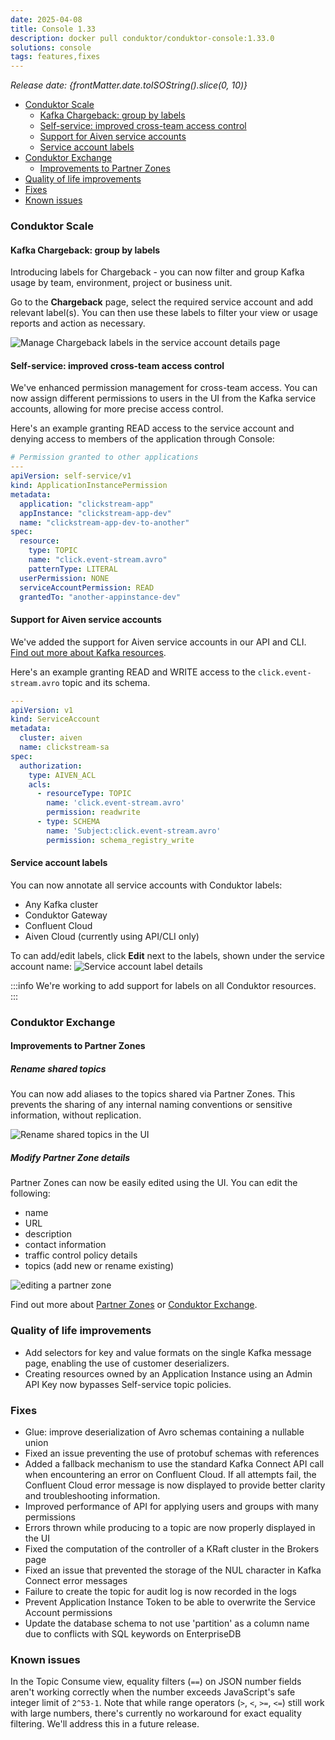 ```yaml
---
date: 2025-04-08
title: Console 1.33
description: docker pull conduktor/conduktor-console:1.33.0
solutions: console
tags: features,fixes
---
```


*Release date: {frontMatter.date.toISOString().slice(0, 10)}*

- [Conduktor Scale](#conduktor-scale)
  - [Kafka Chargeback: group by labels](#kafka-chargeback-group-by-labels)
  - [Self-service: improved cross-team access control](#self-service-improved-cross-team-access-control)
  - [Support for Aiven service accounts](#support-for-aiven-service-accounts)
  - [Service account labels](#service-account-labels)
- [Conduktor Exchange](#conduktor-exchange)
  - [Improvements to Partner Zones](#improvements-to-partner-zones)
- [Quality of life improvements](#quality-of-life-improvements)
- [Fixes](#fixes)
- [Known issues](#known-issues)

### Conduktor Scale

#### Kafka Chargeback: group by labels

Introducing labels for Chargeback - you can now filter and group Kafka usage by team, environment, project or business unit.

Go to the **Chargeback** page, select the required service account and add relevant label(s). You can then use these labels to filter your view or usage reports and action as necessary. 

![Manage Chargeback labels in the service account details page](/images/changelog/platform/v33/chargeback.png)

#### Self-service: improved cross-team access control

We've enhanced permission management for cross-team access. You can now assign different permissions to users in the UI from the Kafka service accounts, allowing for more precise access control.

Here's an example granting READ access to the service account and denying access to members of the application through Console:

````yaml
# Permission granted to other applications
---
apiVersion: self-service/v1
kind: ApplicationInstancePermission
metadata:
  application: "clickstream-app"
  appInstance: "clickstream-app-dev"
  name: "clickstream-app-dev-to-another"
spec:
  resource:
    type: TOPIC
    name: "click.event-stream.avro"
    patternType: LITERAL
  userPermission: NONE
  serviceAccountPermission: READ
  grantedTo: "another-appinstance-dev"
````

#### Support for Aiven service accounts

We've added the support for Aiven service accounts in our API and CLI. [Find out more about Kafka resources](/platform/reference/resource-reference/kafka.md).

Here's an example granting READ and WRITE access to the `click.event-stream.avro` topic and its schema.

````yaml
---
apiVersion: v1
kind: ServiceAccount
metadata:
  cluster: aiven
  name: clickstream-sa
spec:
  authorization:
    type: AIVEN_ACL
    acls:
      - resourceType: TOPIC
        name: 'click.event-stream.avro'
        permission: readwrite
      - type: SCHEMA
        name: 'Subject:click.event-stream.avro'
        permission: schema_registry_write
````

#### Service account labels

You can now annotate all service accounts with Conduktor labels:

- Any Kafka cluster
- Conduktor Gateway
- Confluent Cloud
- Aiven Cloud (currently using API/CLI only)

To can add/edit labels, click **Edit** next to the labels, shown under the service account name:
![Service account label details](/images/changelog/platform/v32/edit-service-account-labels.png)

:::info
We're working to add support for labels on all Conduktor resources.
:::

### Conduktor Exchange

#### Improvements to Partner Zones

##### Rename shared topics

You can now add aliases to the topics shared via Partner Zones. This prevents the sharing of any internal naming conventions or sensitive information, without replication.

![Rename shared topics in the UI](/images/changelog/platform/v33/topic-renaming.png)

##### Modify Partner Zone details

Partner Zones can now be easily edited using the UI. You can edit the following:

- name
- URL
- description
- contact information
- traffic control policy details
- topics (add new or rename existing)

![editing a partner zone](/images/changelog/platform/v33/edit-pz.png)

Find out more about [Partner Zones](/platform/navigation/partner-zones) or [Conduktor Exchange](https://www.conduktor.io).

### Quality of life improvements

- Add selectors for key and value formats on the single Kafka message page, enabling the use of customer deserializers.
- Creating resources owned by an Application Instance using an Admin API Key now bypasses Self-service topic policies.

### Fixes

- Glue: improve deserialization of Avro schemas containing a nullable union
- Fixed an issue preventing the use of protobuf schemas with references
- Added a fallback mechanism to use the standard Kafka Connect API call when encountering an error on Confluent Cloud. If all attempts fail, the Confluent Cloud error message is now displayed to provide better clarity and troubleshooting information.
- Improved performance of API for applying users and groups with many permissions
- Errors thrown while producing to a topic are now properly displayed in the UI
- Fixed the computation of the controller of a KRaft cluster in the Brokers page
- Fixed an issue that prevented the storage of the NUL character in Kafka Connect error messages
- Failure to create the topic for audit log is now recorded in the logs
- Prevent Application Instance Token to be able to overwrite the Service Account permissions
- Update the database schema to not use 'partition' as a column name due to conflicts with SQL keywords on EnterpriseDB

### Known issues

In the Topic Consume view, equality filters (`==`) on JSON number fields aren't working correctly when the number exceeds JavaScript's safe integer limit of `2^53-1`. Note that while range operators (`>`, `<`, `>=`, `<=`) still work with large numbers, there's currently no workaround for exact equality filtering. We'll address this in a future release.

